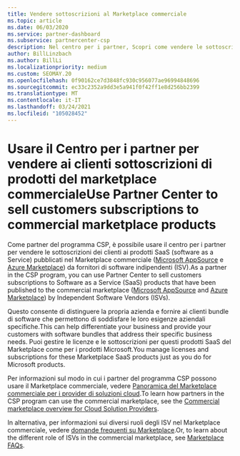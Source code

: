 ```yaml
---
title: Vendere sottoscrizioni al Marketplace commerciale
ms.topic: article
ms.date: 06/03/2020
ms.service: partner-dashboard
ms.subservice: partnercenter-csp
description: Nel centro per i partner, Scopri come vendere le sottoscrizioni dei clienti ai prodotti SaaS pubblicati nel Marketplace commerciale da fornitori di software indipendenti (ISV).
author: BillLinzbach
ms.author: BillLi
ms.localizationpriority: medium
ms.custom: SEOMAY.20
ms.openlocfilehash: 0f90162ce7d3848fc930c956077ae96994848696
ms.sourcegitcommit: ec33c2352a9dd3e5a941f0f42ff1e8d256bb2399
ms.translationtype: MT
ms.contentlocale: it-IT
ms.lasthandoff: 03/24/2021
ms.locfileid: "105028452"
---
```

# <a name="use-partner-center-to-sell-customers-subscriptions-to-commercial-marketplace-products"></a><span data-ttu-id="69ac6-103">Usare il Centro per i partner per vendere ai clienti sottoscrizioni di prodotti del marketplace commerciale</span><span class="sxs-lookup"><span data-stu-id="69ac6-103">Use Partner Center to sell customers subscriptions to commercial marketplace products</span></span>

<span data-ttu-id="69ac6-104">Come partner del programma CSP, è possibile usare il centro per i partner per vendere le sottoscrizioni dei clienti ai prodotti SaaS (software as a Service) pubblicati nel Marketplace commerciale ([Microsoft AppSource](https://appsource.microsoft.com/) e [Azure Marketplace](https://azuremarketplace.microsoft.com/)) da fornitori di software indipendenti (ISV).</span><span class="sxs-lookup"><span data-stu-id="69ac6-104">As a partner in the CSP program, you can use Partner Center to sell customers subscriptions to Software as a Service (SaaS) products that have been published to the commercial marketplace ([Microsoft AppSource](https://appsource.microsoft.com/) and [Azure Marketplace](https://azuremarketplace.microsoft.com/)) by Independent Software Vendors (ISVs).</span></span>

<span data-ttu-id="69ac6-105">Questo consente di distinguere la propria azienda e fornire ai clienti bundle di software che permettono di soddisfare le loro esigenze aziendali specifiche.</span><span class="sxs-lookup"><span data-stu-id="69ac6-105">This can help differentiate your business and provide your customers with software bundles that address their specific business needs.</span></span> <span data-ttu-id="69ac6-106">Puoi gestire le licenze e le sottoscrizioni per questi prodotti SaaS del Marketplace come per i prodotti Microsoft.</span><span class="sxs-lookup"><span data-stu-id="69ac6-106">You manage licenses and subscriptions for these Marketplace SaaS products just as you do for Microsoft products.</span></span>

<span data-ttu-id="69ac6-107">Per informazioni sul modo in cui i partner del programma CSP possono usare il Marketplace commerciale, vedere [Panoramica del Marketplace commerciale per i provider di soluzioni cloud](csp-commercial-marketplace-overview.md).</span><span class="sxs-lookup"><span data-stu-id="69ac6-107">To learn how partners in the CSP program can use the commercial marketplace, see the [Commercial marketplace overview for Cloud Solution Providers](csp-commercial-marketplace-overview.md).</span></span>

<span data-ttu-id="69ac6-108">In alternativa, per informazioni sui diversi ruoli degli ISV nel Marketplace commerciale, vedere [domande frequenti su Marketplace](/azure/marketplace/marketplace-faq-publisher-guide).</span><span class="sxs-lookup"><span data-stu-id="69ac6-108">Or, to learn about the different role of ISVs in the commercial marketplace, see [Marketplace FAQs](/azure/marketplace/marketplace-faq-publisher-guide).</span></span>